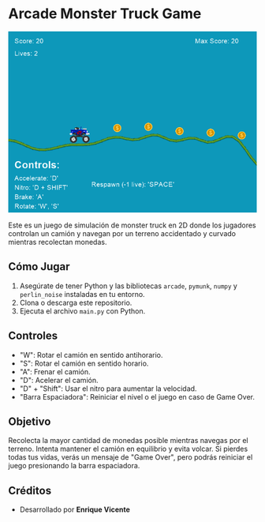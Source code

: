 # Arcade Monster Truck Game

![Monster Truck](assets/screenshot.png)

Este es un juego de simulación de monster truck en 2D donde los jugadores controlan un camión y navegan por un terreno accidentado y curvado mientras recolectan monedas.

## Cómo Jugar

1. Asegúrate de tener Python y las bibliotecas `arcade`, `pymunk`, `numpy` y `perlin_noise` instaladas en tu entorno.
2. Clona o descarga este repositorio.
3. Ejecuta el archivo `main.py` con Python.

## Controles

- "W": Rotar el camión en sentido antihorario.
- "S": Rotar el camión en sentido horario.
- "A": Frenar el camión.
- "D": Acelerar el camión.
- "D" + "Shift": Usar el nitro para aumentar la velocidad.
- "Barra Espaciadora": Reiniciar el nivel o el juego en caso de Game Over.

## Objetivo

Recolecta la mayor cantidad de monedas posible mientras navegas por el terreno. Intenta mantener el camión en equilibrio y evita volcar. Si pierdes todas tus vidas, verás un mensaje de "Game Over", pero podrás reiniciar el juego presionando la barra espaciadora.

## Créditos

- Desarrollado por __Enrique Vicente__
